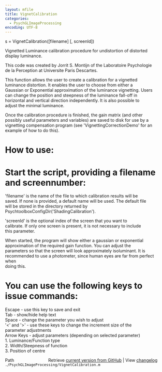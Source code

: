 ```yaml
---
layout: mfile
title: VignetCalibration
categories:
  - PsychGLImageProcessing
encoding: UTF-8
---
```


 s = VignetCalibration([filename] [, screenId])  

 Vignetted Luminance calibration procedure for undistortion of distorted  
 display luminance.  

 This code was created by Jorrit S. Montijn of the Laboratoire Psychologie  
 de la Perception at Universite Paris Descartes.  

 This function allows the user to create a calibration for a vignetted  
 luminance distortion. It enables the user to choose from either a  
 Gaussian or Exponential approximation of the luminance vignetting. Users  
 can change the position and steepness of the luminance fall-off in  
 horizontal and vertical direction independently. It is also possible to  
 adjust the minimal luminance.  

 Once the calibration procedure is finished, the gain matrix (and other  
 possibly useful parameters and variables) are saved to disk for use by a  
 vignetting compensation program (see 'VignettingCorrectionDemo' for an  
 example of how to do this).  

#  How to use:  

#  Start the script, providing a filename and screennumber:  

 'filename' is the name of the file to which calibration results will be  
 saved. If none is provided, a default name will be used. The default file  
 will be stored in the directory returned by PsychtoolboxConfigDir('ShadingCalibration').  

 'screenId' is the optional index of the screen that you want to  
 calibrate. If only one screen is present, it is not necessary to include  
 this parameter.  

 When started, the program will show either a gaussian or exponential  
 approximation of the required gain function. You can adjust the  
 parameters so that the screen will look approximately isoluminant. It is  
 recommended to use a photometer, since human eyes are far from perfect when  
 doing this.  

#  You can use the following keys to issue commands:  

 Escape -   use this key to save and exit  
 Tab        -   show/hide help text  
 Space      -   change the parameter you wish to adjust  
 '\<' and '\>'    -   use these keys to change the increment size of the  
                    parameter adjustments  
 Arrow Keys -   adjust parameters (depending on selected parameter)  
                1\. Luminance/Function type  
                2\. Width/Steepness of function  
                3\. Position of centre  



<div class="code_header" style="text-align:right;">
  <span style="float:left;">Path&nbsp;&nbsp;</span> <span class="counter">Retrieve <a href=
  "https://raw.github.com/Psychtoolbox-3/Psychtoolbox-3/beta/./PsychGLImageProcessing/VignetCalibration.m">current version from GitHub</a> | View <a href=
  "https://github.com/Psychtoolbox-3/Psychtoolbox-3/commits/beta/./PsychGLImageProcessing/VignetCalibration.m">changelog</a></span>
</div>
<div class="code">
  <code>./PsychGLImageProcessing/VignetCalibration.m</code>
</div>
